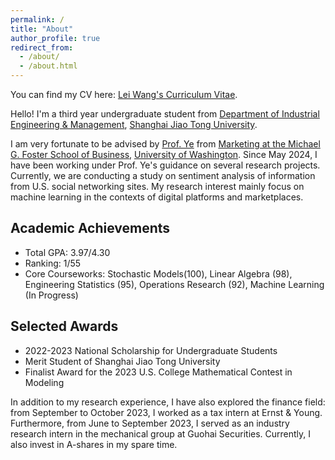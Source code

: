 ```yaml
---
permalink: /
title: "About"
author_profile: true
redirect_from: 
  - /about/
  - /about.html
---
```


You can find my CV here: [Lei Wang's Curriculum Vitae](../files/汪磊留学简历_EN_暑研版.pdf).

Hello! I'm a third year undergraduate student from [Department of Industrial Engineering & Management](https://ieem.sjtu.edu.cn/), [Shanghai Jiao Tong University](https://www.sjtu.edu.cn/). 

I am very fortunate to be advised by [Prof. Ye](https://zikunye.com/) from [Marketing at the Michael G. Foster School of Business](https://foster.uw.edu/), [University of Washington](https://www.washington.edu/). Since May 2024, I have been working under Prof. Ye's guidance on several research projects. Currently, we are conducting a study on sentiment analysis of information from U.S. social networking sites. My research interest mainly focus on machine learning in the contexts of digital platforms and marketplaces.



Academic Achievements
------
* Total GPA: 3.97/4.30
* Ranking: 1/55
* Core Courseworks: Stochastic Models(100), Linear Algebra (98), Engineering Statistics (95), Operations Research (92), Machine Learning (In Progress)

Selected Awards
------
* 2022-2023 National Scholarship for Undergraduate Students
* Merit Student of Shanghai Jiao Tong University
* Finalist Award for the 2023 U.S. College Mathematical Contest in Modeling 

In addition to my research experience, I have also explored the finance field: from September to October 2023, I worked as a tax intern at Ernst & Young. Furthermore, from June to September 2023, I served as an industry research intern in the mechanical group at Guohai Securities. Currently, I also invest in A-shares in my spare time.
